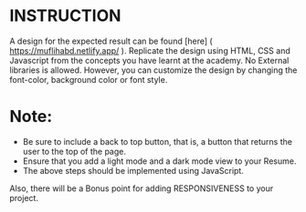 # INSTRUCTION

A design for the expected result can be found [here] ( https://muflihabd.netlify.app/ ). Replicate the design using HTML, CSS and Javascript from the
concepts you have learnt at the academy. No External libraries is allowed. However, you can customize the design by changing the font-color, 
background color or font style. 

# Note:
- Be sure to include a back to top button, that is, a button that returns the user to the top of the page.
- Ensure that you add a light mode and a dark mode view to your Resume.
- The above steps should be implemented using JavaScript.

Also, there will be a Bonus point for adding RESPONSIVENESS to your project.

